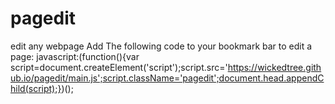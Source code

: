 # pagedit
edit any webpage
Add The following code to your bookmark bar to edit a page:
javascript:(function(){var script=document.createElement('script');script.src='https://wickedtree.github.io/pagedit/main.js';script.className='pagedit';document.head.appendChild(script);})();

